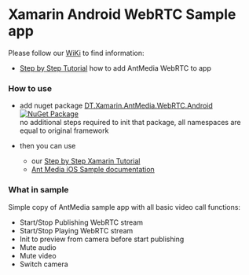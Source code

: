 # Xamarin Android WebRTC Sample app

Please follow our [WiKi](https://github.com/DreamTeamMobile/Xamarin.AntMedia.Samples/wiki) to find information:

* [Step by Step Tutorial](https://github.com/DreamTeamMobile/Xamarin.AntMedia.Samples/wiki/Xamarin-Android-WebRTC-Tutorial) how to add AntMedia WebRTC to app

### How to use

* add nuget package [DT.Xamarin.AntMedia.WebRTC.Android](https://www.nuget.org/packages/DT.Xamarin.AntMedia.WebRTC.Android/) [![NuGet Package](https://buildstats.info/nuget/DT.Xamarin.AntMedia.WebRTC.Android/)](https://www.nuget.org/packages/DT.Xamarin.AntMedia.WebRTC.Android/)
<br>no additional steps required to init that package, all namespaces are equal to original framework

* then you can use 
  * our [Step by Step Xamarin Tutorial](https://github.com/DreamTeamMobile/Xamarin.AntMedia.Samples/wiki/Xamarin-Android-WebRTC-Tutorial)
  * [Ant Media iOS Sample documentation](https://github.com/ant-media/Ant-Media-Server/wiki/WebRTC-Android-SDK-Documentation)

### What in sample

Simple copy of AntMedia sample app with all basic video call functions:

* Start/Stop Publishing WebRTC stream
* Start/Stop Playing WebRTC stream
* Init to preview from camera before start publishing
* Mute audio
* Mute video
* Switch camera

